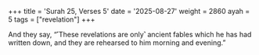 +++
title = 'Surah 25, Verses 5'
date = '2025-08-27'
weight = 2860
ayah = 5
tags = ["revelation"]
+++

And they say, “˹These revelations are only˺ ancient fables which he has had written down, and they are rehearsed to him morning and evening.”